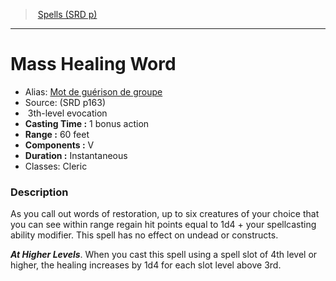 ﻿> [Spells (SRD p)](srd_spells.md)

---

# Mass Healing Word

- Alias: [Mot de guérison de groupe](hd_spells_mot_de_guerison_de_groupe.md)
- Source: (SRD p163)
-  3th-level evocation
- **Casting Time :** 1 bonus action
- **Range :** 60 feet
- **Components :** V
- **Duration :** Instantaneous
- Classes: Cleric

### Description

As you call out words of restoration, up to six creatures of your choice that you can see within range regain hit points equal to 1d4 + your spellcasting ability modifier. This spell has no effect on undead or constructs.

**_At Higher Levels_**. When you cast this spell using a spell slot of 4th level or higher, the healing increases by 1d4 for each slot level above 3rd.

